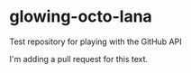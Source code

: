 glowing-octo-lana
=================

Test repository for playing with the GitHub API

I'm adding a pull request for this text.

